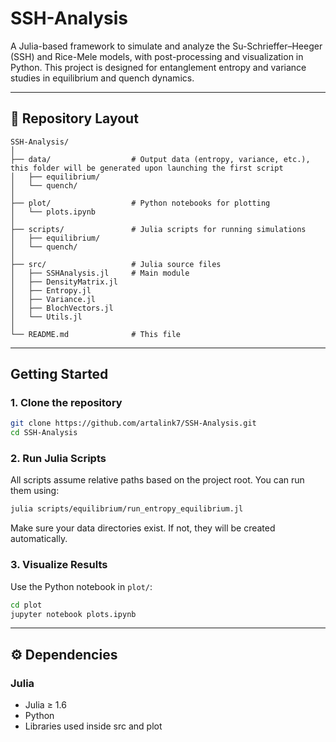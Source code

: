 
# SSH-Analysis

A Julia-based framework to simulate and analyze the Su-Schrieffer–Heeger (SSH) and Rice-Mele models, with post-processing and visualization in Python. This project is designed for entanglement entropy and variance studies in equilibrium and quench dynamics.

---

## 📁 Repository Layout

```
SSH-Analysis/
│
├── data/                  # Output data (entropy, variance, etc.), this folder will be generated upon launching the first script
│   ├── equilibrium/
│   └── quench/
│
├── plot/                  # Python notebooks for plotting
│   └── plots.ipynb
│
├── scripts/               # Julia scripts for running simulations
│   ├── equilibrium/
│   └── quench/
│
├── src/                   # Julia source files
│   ├── SSHAnalysis.jl     # Main module
│   ├── DensityMatrix.jl
│   ├── Entropy.jl
│   ├── Variance.jl
│   ├── BlochVectors.jl
│   └── Utils.jl
│
└── README.md              # This file
```

---

## Getting Started

### 1. Clone the repository

```bash
git clone https://github.com/artalink7/SSH-Analysis.git
cd SSH-Analysis
```

### 2. Run Julia Scripts

All scripts assume relative paths based on the project root. You can run them using:

```bash
julia scripts/equilibrium/run_entropy_equilibrium.jl
```

Make sure your data directories exist. If not, they will be created automatically.

### 3. Visualize Results

Use the Python notebook in `plot/`:

```bash
cd plot
jupyter notebook plots.ipynb
```
---

## ⚙️ Dependencies

### Julia
- Julia ≥ 1.6
- Python
- Libraries used inside src and plot
